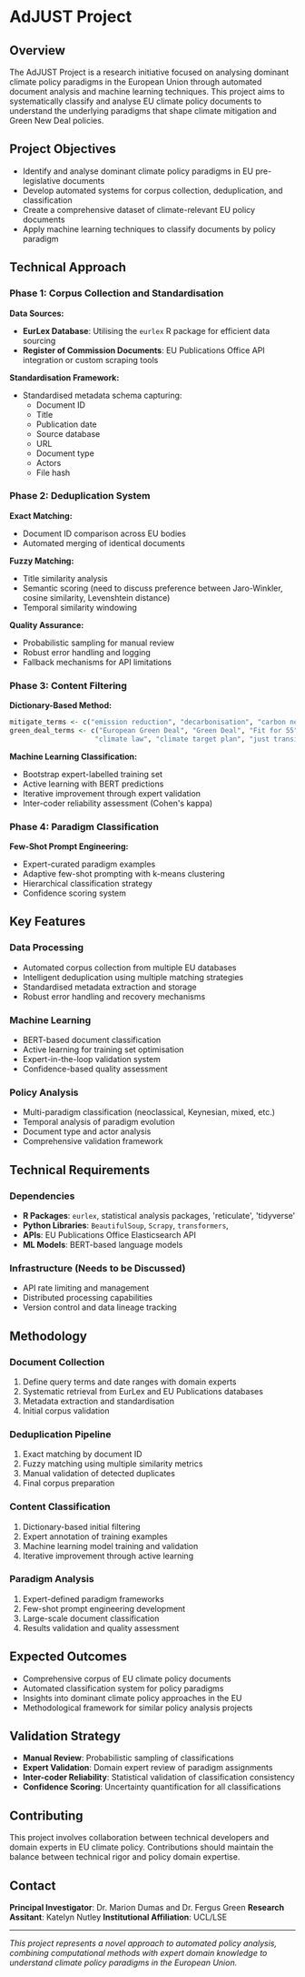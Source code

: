 
# AdJUST Project

## Overview

The AdJUST Project is a research initiative focused on analysing dominant climate policy paradigms in the European Union through automated document analysis and machine learning techniques. This project aims to systematically classify and analyse EU climate policy documents to understand the underlying paradigms that shape climate mitigation and Green New Deal policies.

## Project Objectives

- Identify and analyse dominant climate policy paradigms in EU pre-legislative documents
- Develop automated systems for corpus collection, deduplication, and classification
- Create a comprehensive dataset of climate-relevant EU policy documents
- Apply machine learning techniques to classify documents by policy paradigm

## Technical Approach

### Phase 1: Corpus Collection and Standardisation

**Data Sources:**
- **EurLex Database**: Utilising the `eurlex` R package for efficient data sourcing
- **Register of Commission Documents**: EU Publications Office API integration or custom scraping tools

**Standardisation Framework:**
- Standardised metadata schema capturing:
  - Document ID
  - Title
  - Publication date
  - Source database
  - URL
  - Document type
  - Actors
  - File hash

### Phase 2: Deduplication System

**Exact Matching:**
- Document ID comparison across EU bodies
- Automated merging of identical documents

**Fuzzy Matching:**
- Title similarity analysis
- Semantic scoring (need to discuss preference between Jaro-Winkler, cosine similarity, Levenshtein distance)
- Temporal similarity windowing

**Quality Assurance:**
- Probabilistic sampling for manual review
- Robust error handling and logging
- Fallback mechanisms for API limitations

### Phase 3: Content Filtering

**Dictionary-Based Method:**
```r
mitigate_terms <- c("emission reduction", "decarbonisation", "carbon neutral")
green_deal_terms <- c("European Green Deal", "Green Deal", "Fit for 55", 
                     "climate law", "climate target plan", "just transition")
```

**Machine Learning Classification:**
- Bootstrap expert-labelled training set
- Active learning with BERT predictions
- Iterative improvement through expert validation
- Inter-coder reliability assessment (Cohen's kappa)

### Phase 4: Paradigm Classification

**Few-Shot Prompt Engineering:**
- Expert-curated paradigm examples
- Adaptive few-shot prompting with k-means clustering
- Hierarchical classification strategy
- Confidence scoring system

## Key Features

### Data Processing
- Automated corpus collection from multiple EU databases
- Intelligent deduplication using multiple matching strategies
- Standardised metadata extraction and storage
- Robust error handling and recovery mechanisms

### Machine Learning
- BERT-based document classification
- Active learning for training set optimisation
- Expert-in-the-loop validation system
- Confidence-based quality assessment

### Policy Analysis
- Multi-paradigm classification (neoclassical, Keynesian, mixed, etc.)
- Temporal analysis of paradigm evolution
- Document type and actor analysis
- Comprehensive validation framework

## Technical Requirements

### Dependencies
- **R Packages**: `eurlex`, statistical analysis packages, 'reticulate', 'tidyverse'
- **Python Libraries**: `BeautifulSoup`, `Scrapy`, `transformers`, 
- **APIs**: EU Publications Office Elasticsearch API
- **ML Models**: BERT-based language models

### Infrastructure (Needs to be Discussed) 
- API rate limiting and management
- Distributed processing capabilities
- Version control and data lineage tracking

## Methodology

### Document Collection
1. Define query terms and date ranges with domain experts
2. Systematic retrieval from EurLex and EU Publications databases
3. Metadata extraction and standardisation
4. Initial corpus validation

### Deduplication Pipeline
1. Exact matching by document ID
2. Fuzzy matching using multiple similarity metrics
3. Manual validation of detected duplicates
4. Final corpus preparation

### Content Classification
1. Dictionary-based initial filtering
2. Expert annotation of training examples
3. Machine learning model training and validation
4. Iterative improvement through active learning

### Paradigm Analysis
1. Expert-defined paradigm frameworks
2. Few-shot prompt engineering development
3. Large-scale document classification
4. Results validation and quality assessment

## Expected Outcomes

- Comprehensive corpus of EU climate policy documents
- Automated classification system for policy paradigms
- Insights into dominant climate policy approaches in the EU
- Methodological framework for similar policy analysis projects

## Validation Strategy

- **Manual Review**: Probabilistic sampling of classifications
- **Expert Validation**: Domain expert review of paradigm assignments
- **Inter-coder Reliability**: Statistical validation of classification consistency
- **Confidence Scoring**: Uncertainty quantification for all classifications

## Contributing

This project involves collaboration between technical developers and domain experts in EU climate policy. Contributions should maintain the balance between technical rigor and policy domain expertise.

## Contact

**Principal Investigator**: Dr. Marion Dumas and Dr. Fergus Green 
**Research Assitant**: Katelyn Nutley 
**Institutional Affiliation**: UCL/LSE  

---

*This project represents a novel approach to automated policy analysis, combining computational methods with expert domain knowledge to understand climate policy paradigms in the European Union.*
